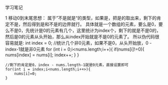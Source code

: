 学习笔记

1 移动0到末尾思想：
    属于”不是就是“的类型，如果是，把是的取出来，剩下的肯定不是，然后得到是和不是的边界就行。
    具体就是一个数组的元素，要么是0，要么不是0，先统计是0的元素有几个，这里统计为index个，剩下的就是不是0的，然后是0的元素从头开始，那么从index开始就是不是0的元素了。
    所以伪代码很容易就是:
    int index = 0;
    //统计几个非0元素，如果不是0，从头开始放，0 - index-1就是非0元素
    for (int i = 0;i<nums.length;i++){
        if(nums[i]!=0){
            nums[index] = nums[i];
            index++;
        }
    }

    //剩下的肯定是0，index - nums.length-1就是0元素，直接设置即可
    for(int i = index;i<nums.length;i++>){
        nums[i]=0;
    }